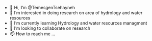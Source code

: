 - 👋 Hi, I’m @TemesgenTsehayneh
- 👀 I’m interested in doing research on area of hydrology and water resources 
- 🌱 I’m currently learning Hydrology and water resources managment
- 💞️ I’m looking to collaborate on research 
- 📫 How to reach me ...

<!---
TemesgenTsehayneh/TemesgenTsehayneh is a ✨ special ✨ repository because its `README.md` (this file) appears on your GitHub profile.
You can click the Preview link to take a look at your changes.
--->
